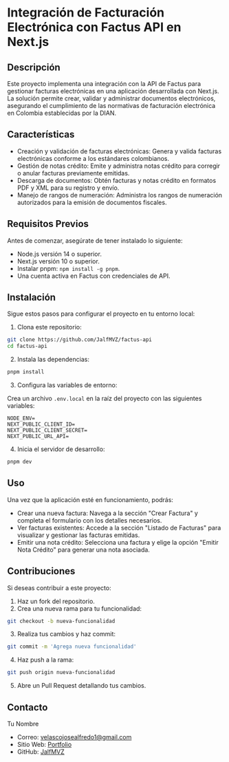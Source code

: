# Integración de Facturación Electrónica con Factus API en Next.js

## Descripción

Este proyecto implementa una integración con la API de Factus para gestionar facturas electrónicas en una aplicación desarrollada con Next.js. La solución permite crear, validar y administrar documentos electrónicos, asegurando el cumplimiento de las normativas de facturación electrónica en Colombia establecidas por la DIAN.

## Características

- Creación y validación de facturas electrónicas: Genera y valida facturas electrónicas conforme a los estándares colombianos.
- Gestión de notas crédito: Emite y administra notas crédito para corregir o anular facturas previamente emitidas.
- Descarga de documentos: Obtén facturas y notas crédito en formatos PDF y XML para su registro y envío.
- Manejo de rangos de numeración: Administra los rangos de numeración autorizados para la emisión de documentos fiscales.

## Requisitos Previos

Antes de comenzar, asegúrate de tener instalado lo siguiente:

- Node.js versión 14 o superior.
- Next.js versión 10 o superior.
- Instalar pnpm: `npm install -g pnpm`.
- Una cuenta activa en Factus con credenciales de API.

## Instalación

Sigue estos pasos para configurar el proyecto en tu entorno local:

1. Clona este repositorio:

```bash
git clone https://github.com/JalfMVZ/factus-api
cd factus-api
```

2. Instala las dependencias:

```bash
pnpm install
```

3. Configura las variables de entorno:

Crea un archivo `.env.local` en la raíz del proyecto con las siguientes variables:

```env
NODE_ENV=
NEXT_PUBLIC_CLIENT_ID=
NEXT_PUBLIC_CLIENT_SECRET=
NEXT_PUBLIC_URL_API=
```

4. Inicia el servidor de desarrollo:

```bash
pnpm dev
```

## Uso

Una vez que la aplicación esté en funcionamiento, podrás:

- Crear una nueva factura: Navega a la sección "Crear Factura" y completa el formulario con los detalles necesarios.
- Ver facturas existentes: Accede a la sección "Listado de Facturas" para visualizar y gestionar las facturas emitidas.
- Emitir una nota crédito: Selecciona una factura y elige la opción "Emitir Nota Crédito" para generar una nota asociada.

## Contribuciones

Si deseas contribuir a este proyecto:

1. Haz un fork del repositorio.
2. Crea una nueva rama para tu funcionalidad:

```bash
git checkout -b nueva-funcionalidad
```

3. Realiza tus cambios y haz commit:

```bash
git commit -m 'Agrega nueva funcionalidad'
```

4. Haz push a la rama:

```bash
git push origin nueva-funcionalidad
```

5. Abre un Pull Request detallando tus cambios.

## Contacto

Tu Nombre

- Correo: velascojosealfredo1@gmail.com
- Sitio Web: [Portfolio](https://portfolio-jmvz.vercel.app/)
- GitHub: [JalfMVZ](https://github.com/JalfMVZ)
